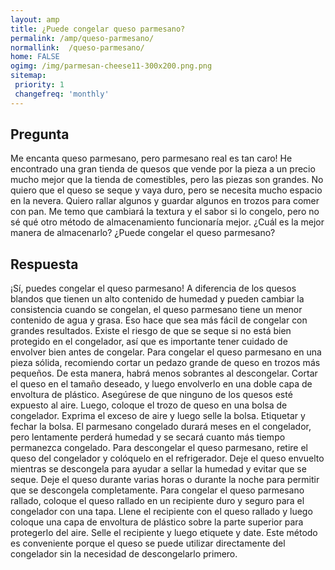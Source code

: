 ```yaml
---
layout: amp
title: ¿Puede congelar queso parmesano?  
permalink: /amp/queso-parmesano/
normallink:  /queso-parmesano/
home: FALSE
ogimg: /img/parmesan-cheese11-300x200.png.png
sitemap:
 priority: 1
 changefreq: 'monthly'
---
```




## Pregunta

Me encanta queso parmesano, pero parmesano real es tan caro! He encontrado una gran tienda de quesos que vende por la pieza a un precio mucho mejor que la tienda de comestibles, pero las piezas son grandes. No quiero que el queso se seque y vaya duro, pero se necesita mucho espacio en la nevera. Quiero rallar algunos y guardar algunos en trozos para comer con pan. Me temo que cambiará la textura y el sabor si lo congelo, pero no sé qué otro método de almacenamiento funcionaría mejor. ¿Cuál es la mejor manera de almacenarlo? ¿Puede congelar el queso parmesano?


<amp-img src="https://sepuedecongelar.com/img/parmesan-cheese11-300x200.png" alt="¿Puede congelar queso parmesano?" height="400" width="800"></amp-img>


## Respuesta

¡Sí, puedes congelar el queso parmesano! A diferencia de los quesos blandos que tienen un alto contenido de humedad y pueden cambiar la consistencia cuando se congelan, el queso parmesano tiene un menor contenido de agua y grasa. Eso hace que sea más fácil de congelar con grandes resultados. Existe el riesgo de que se seque si no está bien protegido en el congelador, así que es importante tener cuidado de envolver bien antes de congelar.
Para congelar el queso parmesano en una pieza sólida, recomiendo cortar un pedazo grande de queso en trozos más pequeños. De esta manera, habrá menos sobrantes al descongelar. Cortar el queso en el tamaño deseado, y luego envolverlo en una doble capa de envoltura de plástico. Asegúrese de que ninguno de los quesos esté expuesto al aire. Luego, coloque el trozo de queso en una bolsa de congelador. Exprima el exceso de aire y luego selle la bolsa. Etiquetar y fechar la bolsa. El parmesano congelado durará meses en el congelador, pero lentamente perderá humedad y se secará cuanto más tiempo permanezca congelado.
Para descongelar el queso parmesano, retire el queso del congelador y colóquelo en el refrigerador. Deje el queso envuelto mientras se descongela para ayudar a sellar la humedad y evitar que se seque. Deje el queso durante varias horas o durante la noche para permitir que se descongela completamente.
Para congelar el queso parmesano rallado, coloque el queso rallado en un recipiente duro y seguro para el congelador con una tapa. Llene el recipiente con el queso rallado y luego coloque una capa de envoltura de plástico sobre la parte superior para protegerlo del aire. Selle el recipiente y luego etiquete y date. Este método es conveniente porque el queso se puede utilizar directamente del congelador sin la necesidad de descongelarlo primero.